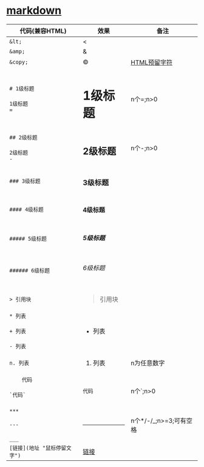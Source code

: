# [markdown](https://daringfireball.net/projects/markdown/syntax)
|代码(兼容HTML)|效果|备注
|---|---|---
|`&lt;`|&lt;
|`&amp;`|&amp;
|`&copy;`|&copy;|[HTML预留字符](https://www.w3school.com.cn/charsets/ref_html_8859.asp)
|`# 1级标题`<br><br>`1级标题`<br>`=`|<h1>1级标题</h1>|n个=;n>0
|`## 2级标题`<br><br>`2级标题`<br>`-`|<h2>2级标题</h2>|n个-;n>0
|`### 3级标题`|<h3>3级标题</h3>
|`#### 4级标题`|<h4>4级标题</h4>
|`##### 5级标题`|<h5>5级标题</h5>
|`###### 6级标题`|<h6>6级标题</h6>
|`> 引用块`|<blockquote>引用块</blockquote>
|`* 列表`<br><br>`+ 列表`<br><br>`- 列表`|<ul><li>列表</li></ul>
|`n. 列表`|<ol><li>列表</li></ol>|n为任意数字
|`    代码`<br><br><code>\`代码\`</code><br><br>|`代码`|n个\`;n>0
|`***`<br><br>`---`<br><br>`___`|<hr />|n个*/-/_;n>=3;可有空格
|`[链接](地址 "鼠标停留文字")`|[链接](地址 "鼠标停留文字")
